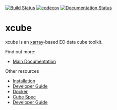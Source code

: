 [![Build Status](https://travis-ci.com/dcs4cop/xcube.svg?branch=master)](https://travis-ci.com/dcs4cop/xcube)
[![codecov](https://codecov.io/gh/dcs4cop/xcube/branch/master/graph/badge.svg)](https://codecov.io/gh/dcs4cop/xcube)
[![Documentation Status](https://readthedocs.org/projects/xcube/badge/?version=latest)](https://xcube.readthedocs.io/en/latest/?badge=latest)
      
# xcube

xcube is an [xarray](http://xarray.pydata.org/)-based EO data cube toolkit.

Find out more:

- [Main Documentation](https://xcube.readthedocs.io)

Other resources

- [Installation](docs/installation.md)
- [Developer Guide](docs/devguide.md)
- [Docker](docs/docker.md)
- [Cube Spec](docs/cubespec.md)
- [Developer Guide](docs/devguide.md)

